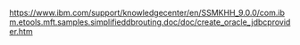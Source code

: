 https://www.ibm.com/support/knowledgecenter/en/SSMKHH_9.0.0/com.ibm.etools.mft.samples.simplifieddbrouting.doc/doc/create_oracle_jdbcprovider.htm
